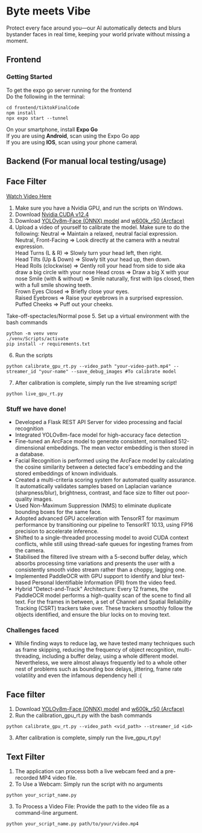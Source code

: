 # Byte meets Vibe

Protect every face around you—our AI automatically detects and blurs bystander faces in real time, keeping your world private without missing a moment.

## Frontend

### Getting Started
To get the expo go server running for the frontend\
Do the following in the terminal: 
```
cd frontend/tiktokFinalCode
npm install
npx expo start --tunnel
```
On your smartphone, install **Expo Go** \
If you are using **Android**, scan using the Expo Go app\
If you are using **IOS**, scan using your phone camera\

## Backend (For manual local testing/usage)

## Face Filter
[Watch Video Here](https://youtu.be/RJbfGNuO_y8)
1. Make sure you have a Nvidia GPU, and run the scripts on Windows.
2. Download [Nvidia CUDA v12.4](https://developer.nvidia.com/cuda-12-4-1-download-archive?target_os=Windows&target_arch=x86_64&target_version=11&target_type=exe_local)  
3. Download [YOLOv8m-Face (ONNX) model](https://github.com/lindevs/yolov8-face) and [w600k_r50 (Arcface)](https://huggingface.co/maze/faceX/blob/e010b5098c3685fd00b22dd2aec6f37320e3d850/w600k_r50.onnx)
4. Upload a video of yourself to calibrate the model. Make sure to do the following:
Neutral => Maintain a relaxed, neutral facial expression.  
Neutral, Front-Facing => Look directly at the camera with a neutral expression.  
Head Turns (L & R) => Slowly turn your head left, then right.  
Head Tilts (Up & Down) => Slowly tilt your head up, then down.  
Head Rolls (clockwise) => Gently roll your head from side to side aka draw a big circle with your nose 
Head cross => Draw a big X with your nose
Smile (with & without) => Smile naturally, first with lips closed, then with a full smile showing teeth.  
Frown 
Eyes Closed => Briefly close your eyes.  
Raised Eyebrows => Raise your eyebrows in a surprised expression.  
Puffed Cheeks => Puff out your cheeks.

Take-off-spectacles/Normal pose
5. Set up a virtual environment with the bash commands
```
python -m venv venv
./venv/Scripts/activate
pip install -r requirements.txt
```
6. Run the scripts 
```
python calibrate_gpu_rt.py --video_path "your-video-path.mp4" --streamer_id "your-name" --save_debug_images #To calibrate model
```
7. After calibration is complete, simply run the live streaming script!
```
python live_gpu_rt.py
```

### Stuff we have done!
- Developed a Flask REST API Server for video processing and facial recognition
- Integrated YOLOv8m-face model for high-accuracy face detection
- Fine-tuned an ArcFace model to generate consistent, normalised 512-dimensional embeddings. The mean vector embedding is then stored in a database.
- Facial Recognition is performed using the ArcFace model by calculating the cosine similarity between a detected face's embedding and the stored embeddings of known individuals.
- Created a multi-criteria scoring system for automated quality assurance. It automatically validates samples based on Laplacian variance (sharpness/blur), brightness, contrast, and face size to filter out poor-quality images.
- Used Non-Maximum Suppression (NMS) to eliminate duplicate bounding boxes for the same face.
- Adopted advanced GPU acceleration with TensorRT for maximum performance by transitioning our pipeline to TensorRT 10.13, using FP16 precision to accelerate inference. 
- Shifted to a single-threaded processing model to avoid CUDA context conflicts, while still using thread-safe queues for ingesting frames from the camera.
- Stabilised the filtered live stream with a 5-second buffer delay, which absorbs processing time variations and presents the user with a consistently smooth video stream rather than a choppy, lagging one.
- Implemented PaddleOCR with GPU support to identify and blur text-based Personal Identifiable Information (PII) from the video feed.
- Hybrid "Detect-and-Track" Architecture: Every 12 frames, the PaddleOCR model performs a high-quality scan of the scene to find all text. For the frames in between, a set of Channel and Spatial Reliability Tracking (CSRT) trackers take over. These trackers smoothly follow the objects identified, and ensure the blur locks on to moving text.

### Challenges faced
- While finding ways to reduce lag, we have tested many techniques such as frame skipping, reducing the frequency of object recognition, multi-threading, including a buffer delay, using a whole different model. Nevertheless, we were almost always frequently led to a whole other nest of problems such as bounding box delays, jittering, frame rate volatility and even the infamous dependency hell :(
## Face filter
1. Download [YOLOv8m-Face (ONNX) model](https://github.com/lindevs/yolov8-face) and [w600k_r50 (Arcface)](https://huggingface.co/maze/faceX/blob/e010b5098c3685fd00b22dd2aec6f37320e3d850/w600k_r50.onnx)
2. Run the calibration_gpu_rt.py with the bash commands
```
python calibrate_gpu_rt.py --video_path <vid_path> --streamer_id <id>
```
3. After calibration is complete, simply run the live_gpu_rt.py!

## Text Filter
1. The application can process both a live webcam feed and a pre-recorded MP4 video file.
2. To Use a Webcam:
   Simply run the script with no arguments
```
python your_script_name.py
```
3. To Process a Video File:
   Provide the path to the video file as a command-line argument.
```
python your_script_name.py path/to/your/video.mp4
```
